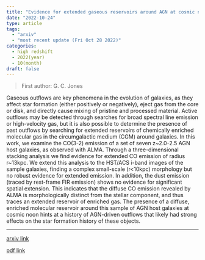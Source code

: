 ```yaml
---
title: "Evidence for extended gaseous reservoirs around AGN at cosmic noon from ALMA CO(3-2) observations"
date: "2022-10-24"
type: article
tags:
  - "arxiv"
  - "most recent update (Fri Oct 28 2022)"
categories:
  - high redshift
  - 2022(year)
  - 10(month)
draft: false
---
```


> First author: G. C. Jones

 Gaseous outflows are key phenomena in the evolution of galaxies, as they
affect star formation (either positively or negatively), eject gas from the
core or disk, and directly cause mixing of pristine and processed material.
Active outflows may be detected through searches for broad spectral line
emission or high-velocity gas, but it is also possible to determine the
presence of past outflows by searching for extended reservoirs of chemically
enriched molecular gas in the circumgalactic medium (CGM) around galaxies. In
this work, we examine the CO(3-2) emission of a set of seven z~2.0-2.5 AGN host
galaxies, as observed with ALMA. Through a three-dimensional stacking analysis
we find evidence for extended CO emission of radius r~13kpc. We extend this
analysis to the HST/ACS i-band images of the sample galaxies, finding a complex
small-scale (r<10kpc) morphology but no robust evidence for extended emission.
In addition, the dust emission (traced by rest-frame FIR emission) shows no
evidence for significant spatial extension. This indicates that the diffuse CO
emission revealed by ALMA is morphologically distinct from the stellar
component, and thus traces an extended reservoir of enriched gas. The presence
of a diffuse, enriched molecular reservoir around this sample of AGN host
galaxies at cosmic noon hints at a history of AGN-driven outflows that likely
had strong effects on the star formation history of these objects.

---
[arxiv link](http://arxiv.org/abs/2210.13370v1)

[pdf link](http://arxiv.org/pdf/2210.13370v1)